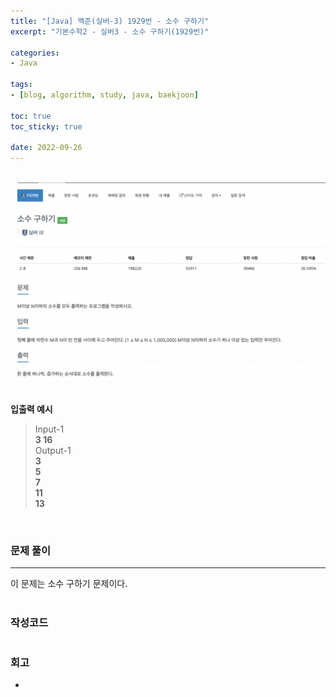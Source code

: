 ```yaml
--- 
title: "[Java] 백준(실버-3) 1929번 - 소수 구하기" 
excerpt: "기본수학2 - 실버3 - 소수 구하기(1929번)" 

categories: 
- Java

tags: 
- [blog, algorithm, study, java, baekjoon]

toc: true
toc_sticky: true

date: 2022-09-26
--- 
```


<br>

<center><img src="/assets/images/baekjoon/1929.png"></center>

<br>

**입출력 예시**
> Input-1 <br>
**3 16** <br>
> Output-1 <br>
**3** <br>
**5** <br>
**7** <br>
**11** <br>
**13** <br>

<br>


### 문제 풀이
---
이 문제는 소수 구하기 문제이다.
<br><br>

### 작성코드
```java

```

### 회고
- 

